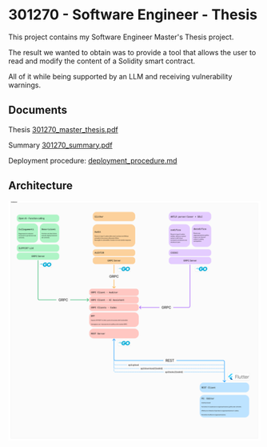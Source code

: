 
# 301270 - Software Engineer - Thesis 

This project contains my Software Engineer Master's Thesis project.

The result we wanted to obtain was to provide a tool that allows the user to read and modify the content of a Solidity smart contract.

All of it while being supported by an LLM and receiving vulnerability warnings.

## Documents

Thesis [301270_master_thesis.pdf](301270_master_thesis.pdf) 

Summary [301270_summary.pdf](301270_summary.pdf) 

Deployment procedure: [deployment_procedure.md](deployment/deployment_procedure.md)

## Architecture

![Architecture structure from Figma](Architecture.png)

